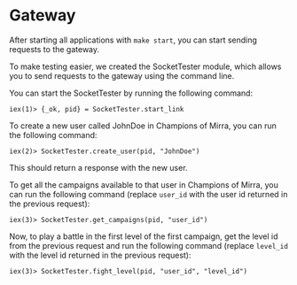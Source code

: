 # Gateway

After starting all applications with `make start`, you can start sending requests to the gateway.

To make testing easier, we created the SocketTester module, which allows you to send requests to the gateway using the command line.

You can start the SocketTester by running the following command:

```
iex(1)> {_ok, pid} = SocketTester.start_link
```

To create a new user called JohnDoe in Champions of Mirra, you can run the following command:

```
iex(2)> SocketTester.create_user(pid, "JohnDoe")
```

This should return a response with the new user.

To get all the campaigns available to that user in Champions of Mirra, you can run the following command (replace `user_id` with the user id returned in the previous request):

```
iex(3)> SocketTester.get_campaigns(pid, "user_id")
```

Now, to play a battle in the first level of the first campaign, get the level id from the previous request and run the following command (replace `level_id` with the level id returned in the previous request):

```
iex(3)> SocketTester.fight_level(pid, "user_id", "level_id")
```
